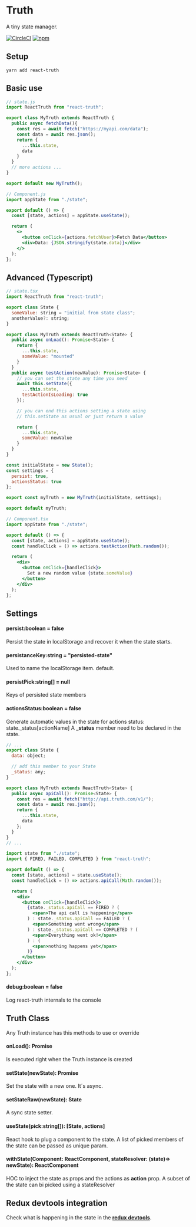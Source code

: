 # Truth

A tiny state manager.

[![CircleCI](https://circleci.com/gh/zapaiamarce/react-truth.svg?style=shield)](https://circleci.com/gh/zapaiamarce/react-truth) [![npm](https://img.shields.io/npm/v/react-truth/latest.svg?color=brightgreen)](https://www.npmjs.com/package/react-truth)

## Setup

`yarn add react-truth`

## Basic use

```jsx
// state.js
import ReactTruth from "react-truth";

export class MyTruth extends ReactTruth {
  public async fetchData(){
    const res = await fetch("https://myapi.com/data");
    const data = await res.json();
    return {
      ...this.state,
      data
    }
  }
  // more actions ...
}

export default new MyTruth();
```

```jsx
// Component.js
import appState from "./state";

export default () => {
  const [state, actions] = appState.useState();

  return (
    <>
      <button onClick={actions.fetchUser}>Fetch Data</button>  
      <div>Data: {JSON.stringify(state.data)}</div> 
    </>
  );
};
```


## Advanced (Typescript)

```jsx
// state.tsx
import ReactTruth from "react-truth";

export class State {
  someValue: string = "initial from state class";
  anotherValue?: string;
}

export class MyTruth extends ReactTruth<State> {
  public async onLoad(): Promise<State> {
    return {
      ...this.state,
      someValue: "mounted"
    }
  }
  public async testAction(newValue): Promise<State> {
    // you can set the state any time you need
    await this.setState({
      ...this.state,
      testActionIsLoading: true
    });

    // you can end this actions setting a state using
    // this.setState as usual or just return a value

    return {
      ...this.state,
      someValue: newValue
    }
  }
}

const initialState = new State();
const settings = {
  persist: true,
  actionsStatus: true
};

export const myTruth = new MyTruth(initialState, settings);

export default myTruth;
```

```jsx
// Component.tsx
import appState from "./state";

export default () => {
  const [state, actions] = appState.useState();
  const handleClick = () => actions.testAction(Math.random());

  return (
    <div>
      <button onClick={handleClick}>
        Set a new random value {state.someValue}
      </button>
    </div>
  );
};
```

## Settings

#### persist:boolean = false

Persist the state in localStorage and recover it when the state starts.

#### persistanceKey:string = "persisted-state"

Used to name the localStorage item. default.

#### persistPick:string[] = null

Keys of persisted state members

#### actionsStatus:boolean = false

Generate automatic values in the state for actions status: state._status[actionName]
A **_status** member need to be declared in the state.

```jsx
// ...
export class State {
  data: object;

  // add this member to your State
  _status: any;
}

export class MyTruth extends ReactTruth<State> {
  public async apiCall(): Promise<State> {
    const res = await fetch("http://api.truth.com/v1/");
    const data = await res.json();
    return {
      ...this.state,
      data
    };
  }
}
// ...
```

```jsx
import state from "./state";
import { FIRED, FAILED, COMPLETED } from "react-truth";

export default () => {
  const [state, actions] = state.useState();
  const handleClick = () => actions.apiCall(Math.random());

  return (
    <div>
      <button onClick={handleClick}>
        {state._status.apiCall == FIRED ? (
          <span>The api call is happening</span>
        ) : state._status.apiCall == FAILED ? (
          <span>Something went wrong</span>
        ) : state._status.apiCall == COMPLETED ? (
          <span>Everything went ok!</span>
        ) : (
          <span>nothing happens yet</span>
        )}
      </button>
    </div>
  );
};
```

#### debug:boolean = false

Log react-truth internals to the console

## Truth Class

Any Truth instance has this methods to use or override

#### onLoad(): Promise<State>

Is executed right when the Truth instance is created

#### setState(newState): Promise<State>

Set the state with a new one. It´s async.

#### setStateRaw(newState): State

A sync state setter.

#### useState(pick:string[]): [State, actions]

React hook to plug a component to the state. A list of picked members of the state can be passed as unique param.

#### withState(Component: ReactComponent, stateResolver: (state)=> newState): ReactComponent
HOC to inject the state as props and the actions as **action** prop. 
A subset of the state can bi picked using a stateResolver



## Redux devtools integration

Check what is happening in the state in the **[redux devtools](https://chrome.google.com/webstore/detail/redux-devtools/lmhkpmbekcpmknklioeibfkpmmfibljd?hl=es)**.
